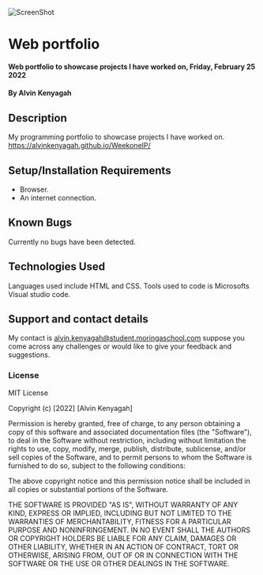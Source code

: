 ![ScreenShot](https://i.ibb.co/qjbvhft/bagt.jpg)
# Web portfolio
#### Web portfolio to showcase projects I have worked on, Friday, February 25 2022
#### By **Alvin Kenyagah**
## Description
My programming portfolio to showcase projects I have worked on. https://alvinkenyagah.github.io/WeekoneIP/
## Setup/Installation Requirements
* Browser.
* An internet connection.
## Known Bugs
Currently no bugs have been detected. 
## Technologies Used
Languages used include HTML and CSS. Tools used to code is Microsofts Visual studio code.
## Support and contact details
My contact is alvin.kenyagah@student.moringaschool.com suppose you come across any challenges or would like to give your feedback and suggestions. 
### License
MIT License

Copyright (c) [2022] [Alvin Kenyagah]

Permission is hereby granted, free of charge, to any person obtaining a copy
of this software and associated documentation files (the "Software"), to deal
in the Software without restriction, including without limitation the rights
to use, copy, modify, merge, publish, distribute, sublicense, and/or sell
copies of the Software, and to permit persons to whom the Software is
furnished to do so, subject to the following conditions:

The above copyright notice and this permission notice shall be included in all
copies or substantial portions of the Software.

THE SOFTWARE IS PROVIDED "AS IS", WITHOUT WARRANTY OF ANY KIND, EXPRESS OR
IMPLIED, INCLUDING BUT NOT LIMITED TO THE WARRANTIES OF MERCHANTABILITY,
FITNESS FOR A PARTICULAR PURPOSE AND NONINFRINGEMENT. IN NO EVENT SHALL THE
AUTHORS OR COPYRIGHT HOLDERS BE LIABLE FOR ANY CLAIM, DAMAGES OR OTHER
LIABILITY, WHETHER IN AN ACTION OF CONTRACT, TORT OR OTHERWISE, ARISING FROM,
OUT OF OR IN CONNECTION WITH THE SOFTWARE OR THE USE OR OTHER DEALINGS IN THE
SOFTWARE.
